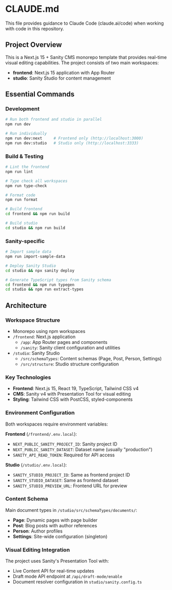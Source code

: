 # CLAUDE.md

This file provides guidance to Claude Code (claude.ai/code) when working with code in this repository.

## Project Overview

This is a Next.js 15 + Sanity CMS monorepo template that provides real-time visual editing capabilities. The project consists of two main workspaces:
- **frontend**: Next.js 15 application with App Router
- **studio**: Sanity Studio for content management

## Essential Commands

### Development
```bash
# Run both frontend and studio in parallel
npm run dev

# Run individually
npm run dev:next     # Frontend only (http://localhost:3000)
npm run dev:studio   # Studio only (http://localhost:3333)
```

### Build & Testing
```bash
# Lint the frontend
npm run lint

# Type check all workspaces
npm run type-check

# Format code
npm run format

# Build frontend
cd frontend && npm run build

# Build studio
cd studio && npm run build
```

### Sanity-specific
```bash
# Import sample data
npm run import-sample-data

# Deploy Sanity Studio
cd studio && npx sanity deploy

# Generate TypeScript types from Sanity schema
cd frontend && npm run typegen
cd studio && npm run extract-types
```

## Architecture

### Workspace Structure
- Monorepo using npm workspaces
- `/frontend`: Next.js application
  - `/app`: App Router pages and components
  - `/sanity`: Sanity client configuration and utilities
- `/studio`: Sanity Studio
  - `/src/schemaTypes`: Content schemas (Page, Post, Person, Settings)
  - `/src/structure`: Studio structure configuration

### Key Technologies
- **Frontend**: Next.js 15, React 19, TypeScript, Tailwind CSS v4
- **CMS**: Sanity v4 with Presentation Tool for visual editing
- **Styling**: Tailwind CSS with PostCSS, styled-components

### Environment Configuration
Both workspaces require environment variables:

**Frontend** (`/frontend/.env.local`):
- `NEXT_PUBLIC_SANITY_PROJECT_ID`: Sanity project ID
- `NEXT_PUBLIC_SANITY_DATASET`: Dataset name (usually "production")
- `SANITY_API_READ_TOKEN`: Required for API access

**Studio** (`/studio/.env.local`):
- `SANITY_STUDIO_PROJECT_ID`: Same as frontend project ID
- `SANITY_STUDIO_DATASET`: Same as frontend dataset
- `SANITY_STUDIO_PREVIEW_URL`: Frontend URL for preview

### Content Schema
Main document types in `/studio/src/schemaTypes/documents/`:
- **Page**: Dynamic pages with page builder
- **Post**: Blog posts with author references
- **Person**: Author profiles
- **Settings**: Site-wide configuration (singleton)

### Visual Editing Integration
The project uses Sanity's Presentation Tool with:
- Live Content API for real-time updates
- Draft mode API endpoint at `/api/draft-mode/enable`
- Document resolver configuration in `studio/sanity.config.ts`